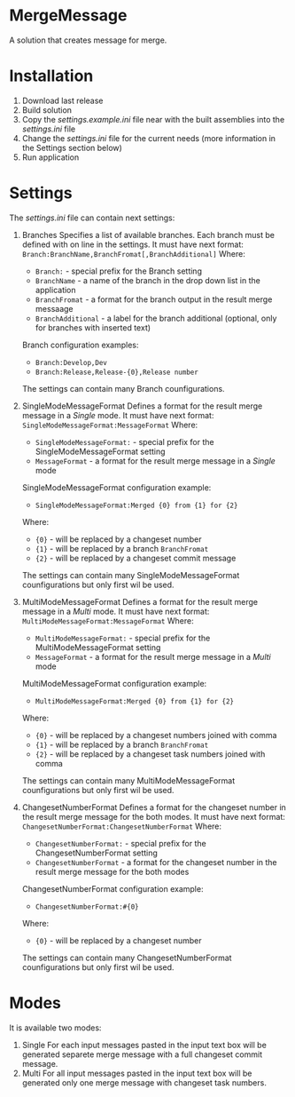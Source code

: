 # MergeMessage
A solution that creates message for merge.


# Installation
1. Download last release
2. Build solution
3. Copy the *settings.example.ini* file near with the built assemblies into the *settings.ini* file
4. Change the *settings.ini* file for the current needs (more information in the Settings section below)
5. Run application


# Settings
The *settings.ini* file can contain next settings:
1. Branches
    Specifies a list of available branches.
    Each branch must be defined with on line in the settings. 
    It must have next format: `Branch:BranchName,BranchFromat[,BranchAdditional]`
    Where: 
    - `Branch:` - special prefix for the Branch setting
    - `BranchName` - a name of the branch in the drop down list in the application
    - `BranchFromat` - a format for the branch output in the result merge messaage
    - `BranchAdditional` - a label for the branch additional (optional, only for branches with inserted text)
        
    Branch configuration examples: 
    - `Branch:Develop,Dev`
    - `Branch:Release,Release-{0},Release number`
    
    The settings can contain many Branch counfigurations.
2. SingleModeMessageFormat
    Defines a format for the result merge message in a *Single* mode.
    It must have next format: `SingleModeMessageFormat:MessageFormat`
    Where: 
    - `SingleModeMessageFormat:` - special prefix for the SingleModeMessageFormat setting
    - `MessageFormat` - a format for the result merge message in a *Single* mode
    
    SingleModeMessageFormat configuration example: 
    - `SingleModeMessageFormat:Merged {0} from {1} for {2}`
    
    Where: 
    - `{0}` - will be replaced by a changeset number
    - `{1}` - will be replaced by a branch `BranchFromat`
    - `{2}` - will be replaced by a changeset commit message
    
    The settings can contain many SingleModeMessageFormat counfigurations but only first wil be used.
2. MultiModeMessageFormat
    Defines a format for the result merge message in a *Multi* mode.
    It must have next format: `MultiModeMessageFormat:MessageFormat`
    Where: 
    - `MultiModeMessageFormat:` - special prefix for the MultiModeMessageFormat setting
    - `MessageFormat` - a format for the result merge message in a *Multi* mode
    
    MultiModeMessageFormat configuration example: 
    - `MultiModeMessageFormat:Merged {0} from {1} for {2}`
    
    Where: 
    - `{0}` - will be replaced by a changeset numbers joined with comma
    - `{1}` - will be replaced by a branch `BranchFromat`
    - `{2}` - will be replaced by a changeset task numbers joined with comma
    
    The settings can contain many MultiModeMessageFormat counfigurations but only first wil be used.
2. ChangesetNumberFormat
    Defines a format for the changeset number in the result merge message for the both modes.
    It must have next format: `ChangesetNumberFormat:ChangesetNumberFormat`
    Where: 
    - `ChangesetNumberFormat:` - special prefix for the ChangesetNumberFormat setting
    - `ChangesetNumberFormat` - a format for the changeset number in the result merge message for the both modes
    
    ChangesetNumberFormat configuration example: 
    - `ChangesetNumberFormat:#{0}`
    
    Where: 
    - `{0}` - will be replaced by a changeset number
    
    The settings can contain many ChangesetNumberFormat counfigurations but only first wil be used.


# Modes
It is available two modes:
1. Single
    For each input messages pasted in the input text box will be generated separete merge message with a full changeset commit message.
2. Multi
    For all input messages pasted in the input text box will be generated only one merge message with changeset task numbers.
